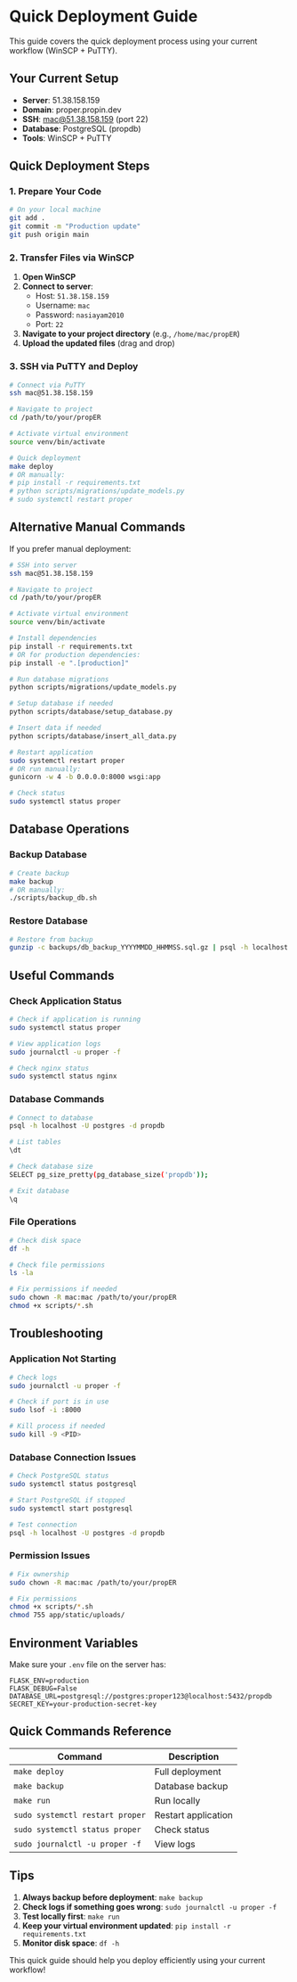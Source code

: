 # Quick Deployment Guide

This guide covers the quick deployment process using your current workflow (WinSCP + PuTTY).

## Your Current Setup

- **Server**: 51.38.158.159
- **Domain**: proper.propin.dev
- **SSH**: mac@51.38.158.159 (port 22)
- **Database**: PostgreSQL (propdb)
- **Tools**: WinSCP + PuTTY

## Quick Deployment Steps

### 1. Prepare Your Code
```bash
# On your local machine
git add .
git commit -m "Production update"
git push origin main
```

### 2. Transfer Files via WinSCP
1. **Open WinSCP**
2. **Connect to server**:
   - Host: `51.38.158.159`
   - Username: `mac`
   - Password: `nasiayam2010`
   - Port: `22`
3. **Navigate to your project directory** (e.g., `/home/mac/propER`)
4. **Upload the updated files** (drag and drop)

### 3. SSH via PuTTY and Deploy
```bash
# Connect via PuTTY
ssh mac@51.38.158.159

# Navigate to project
cd /path/to/your/propER

# Activate virtual environment
source venv/bin/activate

# Quick deployment
make deploy
# OR manually:
# pip install -r requirements.txt
# python scripts/migrations/update_models.py
# sudo systemctl restart proper
```

## Alternative Manual Commands

If you prefer manual deployment:

```bash
# SSH into server
ssh mac@51.38.158.159

# Navigate to project
cd /path/to/your/propER

# Activate virtual environment
source venv/bin/activate

# Install dependencies
pip install -r requirements.txt
# OR for production dependencies:
pip install -e ".[production]"

# Run database migrations
python scripts/migrations/update_models.py

# Setup database if needed
python scripts/database/setup_database.py

# Insert data if needed
python scripts/database/insert_all_data.py

# Restart application
sudo systemctl restart proper
# OR run manually:
gunicorn -w 4 -b 0.0.0.0:8000 wsgi:app

# Check status
sudo systemctl status proper
```

## Database Operations

### Backup Database
```bash
# Create backup
make backup
# OR manually:
./scripts/backup_db.sh
```

### Restore Database
```bash
# Restore from backup
gunzip -c backups/db_backup_YYYYMMDD_HHMMSS.sql.gz | psql -h localhost -U postgres -d propdb
```

## Useful Commands

### Check Application Status
```bash
# Check if application is running
sudo systemctl status proper

# View application logs
sudo journalctl -u proper -f

# Check nginx status
sudo systemctl status nginx
```

### Database Commands
```bash
# Connect to database
psql -h localhost -U postgres -d propdb

# List tables
\dt

# Check database size
SELECT pg_size_pretty(pg_database_size('propdb'));

# Exit database
\q
```

### File Operations
```bash
# Check disk space
df -h

# Check file permissions
ls -la

# Fix permissions if needed
sudo chown -R mac:mac /path/to/your/propER
chmod +x scripts/*.sh
```

## Troubleshooting

### Application Not Starting
```bash
# Check logs
sudo journalctl -u proper -f

# Check if port is in use
sudo lsof -i :8000

# Kill process if needed
sudo kill -9 <PID>
```

### Database Connection Issues
```bash
# Check PostgreSQL status
sudo systemctl status postgresql

# Start PostgreSQL if stopped
sudo systemctl start postgresql

# Test connection
psql -h localhost -U postgres -d propdb
```

### Permission Issues
```bash
# Fix ownership
sudo chown -R mac:mac /path/to/your/propER

# Fix permissions
chmod +x scripts/*.sh
chmod 755 app/static/uploads/
```

## Environment Variables

Make sure your `.env` file on the server has:

```env
FLASK_ENV=production
FLASK_DEBUG=False
DATABASE_URL=postgresql://postgres:proper123@localhost:5432/propdb
SECRET_KEY=your-production-secret-key
```

## Quick Commands Reference

| Command | Description |
|---------|-------------|
| `make deploy` | Full deployment |
| `make backup` | Database backup |
| `make run` | Run locally |
| `sudo systemctl restart proper` | Restart application |
| `sudo systemctl status proper` | Check status |
| `sudo journalctl -u proper -f` | View logs |

## Tips

1. **Always backup before deployment**: `make backup`
2. **Check logs if something goes wrong**: `sudo journalctl -u proper -f`
3. **Test locally first**: `make run`
4. **Keep your virtual environment updated**: `pip install -r requirements.txt`
5. **Monitor disk space**: `df -h`

This quick guide should help you deploy efficiently using your current workflow! 